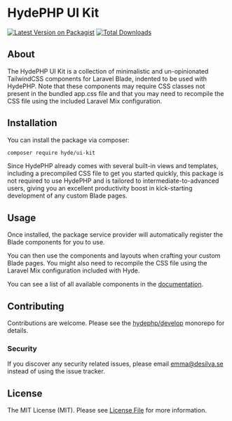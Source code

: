 # HydePHP UI Kit

[![Latest Version on Packagist](https://img.shields.io/packagist/v/hyde/ui-kit.svg?style=flat-square)](https://packagist.org/packages/hyde/ui-kit)
[![Total Downloads](https://img.shields.io/packagist/dt/hyde/ui-kit.svg?style=flat-square)](https://packagist.org/packages/hyde/ui-kit)

## About

The HydePHP UI Kit is a collection of minimalistic and un-opinionated TailwindCSS components for Laravel Blade,
indented to be used with HydePHP. Note that these components may require CSS classes not present in the bundled app.css
file and that you may need to recompile the CSS file using the included Laravel Mix configuration.

## Installation

You can install the package via composer:

```bash
composer require hyde/ui-kit
```

Since HydePHP already comes with several built-in views and templates, including a precompiled CSS file to get you started quickly, this package is not required to use HydePHP and is tailored to intermediate-to-advanced users, giving you an excellent productivity boost in kick-starting development of any custom Blade pages.

## Usage

Once installed, the package service provider will automatically register the Blade components for you to use.

You can then use the components and layouts when crafting your custom Blade pages.
You might also need to recompile the CSS file using the Laravel Mix configuration included with Hyde.

You can see a list of all available components in the [documentation](https://hydephp.github.io/ui-kit/).

## Contributing

Contributions are welcome. Please see the [hydephp/develop](https://github.com/hydephp/develop/issues) monorepo for details.

### Security

If you discover any security related issues, please email emma@desilva.se instead of using the issue tracker.


## License

The MIT License (MIT). Please see [License File](LICENSE.md) for more information.

